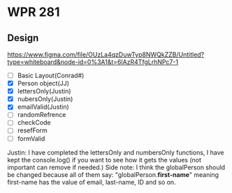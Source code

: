 # WPR 281

## Design
https://www.figma.com/file/OUzLa4qzDuwTyp8NWQkZZB/Untitled?type=whiteboard&node-id=0%3A1&t=6lAzR4TfgLrhNPc7-1

- [ ] Basic Layout(Conrad#)
- [x] Person object(JJ)
- [x] lettersOnly(Justin) 
- [x] nubersOnly(Justin) 
- [x] emailValid(Justin) 
- [ ] randomRefrence 
- [ ] checkCode
- [ ] resefForm
- [ ] formValid

Justin: I have completed the lettersOnly and numbersOnly functions, I have kept the console.log() if you want to see how it gets the values (not important can remove if needed.)
Side note: I think the globalPerson should be changed because all of them say: "globalPerson.**first-name**" meaning first-name has the value of email, last-name, ID and so on.
